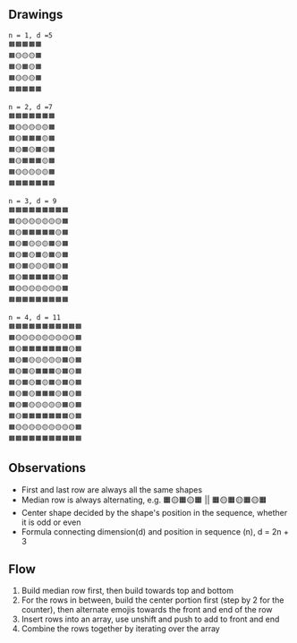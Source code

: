 ## Drawings

```
n = 1, d =5
🟧🟧🟧🟧🟧
🟧🟡🟡🟡🟧
🟧🟡🟧🟡🟧
🟧🟡🟡🟡🟧
🟧🟧🟧🟧🟧

n = 2, d =7
🟧🟧🟧🟧🟧🟧🟧
🟧🟡🟡🟡🟡🟡🟧
🟧🟡🟧🟧🟧🟡🟧
🟧🟡🟧🟡🟧🟡🟧
🟧🟡🟧🟧🟧🟡🟧
🟧🟡🟡🟡🟡🟡🟧
🟧🟧🟧🟧🟧🟧🟧

n = 3, d = 9
🟧🟧🟧🟧🟧🟧🟧🟧🟧
🟧🟡🟡🟡🟡🟡🟡🟡🟧
🟧🟡🟧🟧🟧🟧🟧🟡🟧
🟧🟡🟧🟡🟡🟡🟧🟡🟧
🟧🟡🟧🟡🟧🟡🟧🟡🟧
🟧🟡🟧🟡🟡🟡🟧🟡🟧
🟧🟡🟧🟧🟧🟧🟧🟡🟧
🟧🟡🟡🟡🟡🟡🟡🟡🟧
🟧🟧🟧🟧🟧🟧🟧🟧🟧

n = 4, d = 11
🟧🟧🟧🟧🟧🟧🟧🟧🟧🟧🟧
🟧🟡🟡🟡🟡🟡🟡🟡🟡🟡🟧
🟧🟡🟧🟧🟧🟧🟧🟧🟧🟡🟧
🟧🟡🟧🟡🟡🟡🟡🟡🟧🟡🟧
🟧🟡🟧🟡🟧🟧🟧🟡🟧🟡🟧
🟧🟡🟧🟡🟧🟡🟧🟡🟧🟡🟧
🟧🟡🟧🟡🟧🟧🟧🟡🟧🟡🟧
🟧🟡🟧🟡🟡🟡🟡🟡🟧🟡🟧
🟧🟡🟧🟧🟧🟧🟧🟧🟧🟡🟧
🟧🟡🟡🟡🟡🟡🟡🟡🟡🟡🟧
🟧🟧🟧🟧🟧🟧🟧🟧🟧🟧🟧
```

## Observations

- First and last row are always all the same shapes
- Median row is always alternating, e.g. 🟧🟡🟧🟡🟧 || 🟧🟡🟧🟡🟧🟡🟧
- Center shape decided by the shape's position in the sequence, whether it is odd or even
- Formula connecting dimension(d) and position in sequence (n), d = 2n + 3

## Flow

1. Build median row first, then build towards top and bottom
1. For the rows in between, build the center portion first (step by 2 for the counter), then alternate emojis towards the front and end of the row
1. Insert rows into an array, use unshift and push to add to front and end
1. Combine the rows together by iterating over the array
